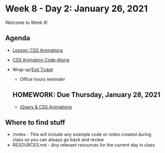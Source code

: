 # Week 8 - Day 2: January 26, 2021

Welcome to Week 8!

## Agenda

- [Lesson: CSS Animations](https://learn.digitalcrafts.com/flex/lessons/building-interactive-uis/css-animations/)
- [CSS Animation Code-Along](https://spark.adobe.com/page/7Fkei43HuzLFx/)
- Wrap up/[Exit Ticket](https://forms.gle/t3ofjYqqf8fcNHAi7)
  - Office hours reminder
  
  ## HOMEWORK: Due Thursday, January 28, 2021
  
  - [jQuery & CSS Animations](https://spark.adobe.com/page/1IVplbxmQgrC3/)

## Where to find stuff
- /notes - This will include any example code or notes created during class so you can always go back and review
- RESOURCES.md - Any relevant resources for the current day in class

